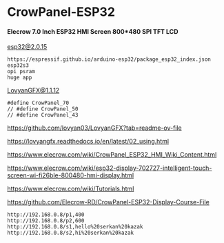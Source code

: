 # CrowPanel-ESP32

#### Elecrow 7.0 Inch ESP32 HMI Screen 800*480 SPI TFT LCD

esp32@2.0.15
```
https://espressif.github.io/arduino-esp32/package_esp32_index.json
esp32s3
opi psram
huge app
```

LovyanGFX@1.1.12
```
#define CrowPanel_70
// #define CrowPanel_50
// #define CrowPanel_43
```

https://github.com/lovyan03/LovyanGFX?tab=readme-ov-file

https://lovyangfx.readthedocs.io/en/latest/02_using.html

https://www.elecrow.com/wiki/CrowPanel_ESP32_HMI_Wiki_Content.html

https://www.elecrow.com/wiki/esp32-display-702727-intelligent-touch-screen-wi-fi26ble-800480-hmi-display.html

https://www.elecrow.com/wiki/Tutorials.html

https://github.com/Elecrow-RD/CrowPanel-ESP32-Display-Course-File

```
http://192.168.0.8/p1,400
http://192.168.0.8/p2,600
http://192.168.0.8/s1,hello%20serkan%20kazak
http://192.168.0.8/s2,hi%20serkan%20kazak
```
